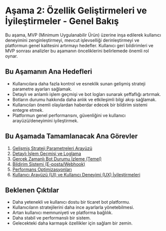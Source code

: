 # Aşama 2: Özellik Geliştirmeleri ve İyileştirmeler - Genel Bakış

Bu aşama, MVP (Minimum Uygulanabilir Ürün) üzerine inşa edilerek kullanıcı deneyimini zenginleştirmeyi, mevcut işlevselliği derinleştirmeyi ve platformun genel kalitesini artırmayı hedefler. Kullanıcı geri bildirimleri ve MVP sonrası analizler bu aşamanın önceliklerini belirlemede önemli rol oynar.

## Bu Aşamanın Ana Hedefleri

* Kullanıcılara daha fazla kontrol ve esneklik sunan gelişmiş strateji parametre ayarları sağlamak.
* Detaylı ve anlamlı işlem geçmişi ve bot logları sunarak şeffaflığı artırmak.
* Botların durumu hakkında daha anlık ve etkileşimli bilgi akışı sağlamak.
* Kullanıcıları önemli olaylardan haberdar edecek bir bildirim sistemi entegre etmek.
* Platformun genel performansını, güvenliğini ve kullanıcı arayüzü/deneyimini iyileştirmek.

## Bu Aşamada Tamamlanacak Ana Görevler

1. [Gelişmiş Strateji Parametreleri Arayüzü](02_01_ADVANCED_STRATEGY_PARAMS_UI.md)
2. [Detaylı İşlem Geçmişi ve Loglama](02_02_DETAILED_TRADE_HISTORY_LOGGING.md)
3. [Gerçek Zamanlı Bot Durumu İzleme (Temel)](02_03_REALTIME_BOT_STATUS_MONITORING.md)
4. [Bildirim Sistemi (E-posta/Webhook)](02_04_NOTIFICATION_SYSTEM.md)
5. [Performans Optimizasyonları](02_05_PERFORMANCE_OPTIMIZATIONS.md)
6. [Kullanıcı Arayüzü (UI) ve Kullanıcı Deneyimi (UX) İyileştirmeleri](02_06_UI_UX_IMPROVEMENTS.md)

## Beklenen Çıktılar

* Daha yetenekli ve kullanıcı dostu bir ticaret bot platformu.
* Kullanıcıların stratejilerini daha ince ayarlarla yönetebilmesi.
* Artan kullanıcı memnuniyeti ve platforma bağlılık.
* Daha stabil ve performanslı bir sistem.
* Gelecekteki daha karmaşık özellikler için sağlam bir zemin.
